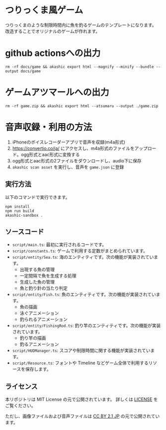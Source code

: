 # つりっくま風ゲーム

つりっくまのような制限時間内に魚を釣るゲームのテンプレートになります。
改造することでオリジナルのゲームが作れます。

# github actionsへの出力

```
rm -rf docs/game && akashic export html --magnify --minify --bundle --output docs/game
```

# ゲームアツマールへの出力

```
rm -rf game.zip && akashic export html --atsumaru --output ./game.zip
```

# 音声収録・利用の方法
1. iPhoneのボイスレコーダーアプリで音声を収録(m4a形式)
1. https://convertio.co/ja/ にアクセスし、m4a形式のファイルをアップロード。ogg形式とaac形式に変換する
1. ogg形式とaac形式の2ファイルをダウンロードし、audio下に保存
1. `akashic scan asset` を実行し、音声を `game.json` に登録

## 実行方法

以下のコマンドで実行できます。

```
npm install
npm run build
akashic-sandbox .
```

## ソースコード

- `script/main.ts`: 最初に実行されるコードです。
- `script/constants.ts`: ゲームで利用する定数がまとめられています。
- `script/entity/Sea.ts`: 海のエンティティです。次の機能が実装されています。
  - 出現する魚の管理
  - 一定間隔で魚を生成する処理
  - 生成した魚の管理
  - 魚と釣り針の当たり判定
- `script/entity/Fish.ts`: 魚のエンティティです。次の機能が実装されています。
  - 魚の描画
  - 泳ぐアニメーション
  - 釣られるアニメーション
- `script/entity/FishingRod.ts`: 釣り竿のエンティティです。次の機能が実装されています。
  - 釣り竿の描画
  - 釣るアニメーション
- `script/HUDManager.ts`: スコアや制限時間に関する機能が実装されています。
- `script/Resource.ts`: フォントや Timeline などゲーム全体で利用するリソースを保存します。

## ライセンス

本リポジトリは MIT License の元で公開されています。
詳しくは [LICENSE](./LICENSE) をご覧ください。

ただし、画像ファイルおよび音声ファイルは
[CC BY 2.1 JP](https://creativecommons.org/licenses/by/2.1/jp/) の元で公開されています。
